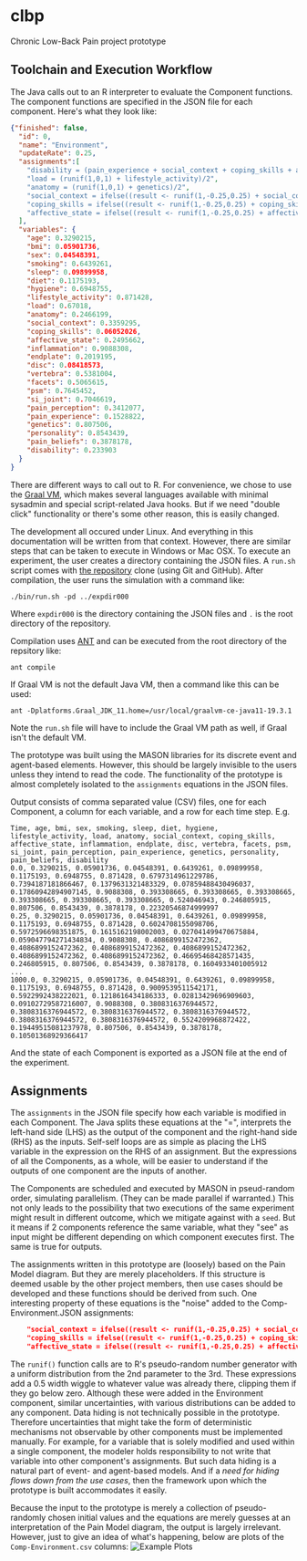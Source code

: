 # clbp
Chronic Low-Back Pain project prototype

## Toolchain and Execution Workflow
The Java calls out to an R interpreter to evaluate the Component functions. The component functions are specified in the JSON file for each component. Here's what they look like:
```JSON
{"finished": false,
  "id": 0,
  "name": "Environment",
  "updateRate": 0.25,
  "assignments":[
    "disability = (pain_experience + social_context + coping_skills + affective_state)/4",
    "load = (runif(1,0,1) + lifestyle_activity)/2",
    "anatomy = (runif(1,0,1) + genetics)/2",
    "social_context = ifelse((result <- runif(1,-0.25,0.25) + social_context) <= 0, abs(result), result/2)",
    "coping_skills = ifelse((result <- runif(1,-0.25,0.25) + coping_skills) <= 0, abs(result), result/2)",
    "affective_state = ifelse((result <- runif(1,-0.25,0.25) + affective_state) <= 0, abs(result), result/2)"
  ],
  "variables": {
    "age": 0.3290215,
    "bmi": 0.05901736,
    "sex": 0.04548391,
    "smoking": 0.6439261,
    "sleep": 0.09899958,
    "diet": 0.1175193,
    "hygiene": 0.6948755,
    "lifestyle_activity": 0.871428,
    "load": 0.67018,
    "anatomy": 0.2466199,
    "social_context": 0.3359295,
    "coping_skills": 0.06052026,
    "affective_state": 0.2495662,
    "inflammation": 0.9088308,
    "endplate": 0.2019195,
    "disc": 0.08418573,
    "vertebra": 0.5381004,
    "facets": 0.5065615,
    "psm": 0.7645452,
    "si_joint": 0.7046619,
    "pain_perception": 0.3412077,
    "pain_experience": 0.1528822,
    "genetics": 0.807506,
    "personality": 0.8543439,
    "pain_beliefs": 0.3878178,
    "disability": 0.233903
  }
}
```
There are different ways to call out to R. For convenience, we chose to use the [Graal VM](https://www.graalvm.org/), which makes several languages available with minimal sysadmin and special script-related Java hooks. But if we need "double click" functionality or there's some other reason, this is easily changed.

The development all occured under Linux. And everything in this documentation will be written from that context.  However, there are similar steps that can be taken to execute in Windows or Mac OSX. To execute an experiment, the user creates a directory containing the JSON files. A `run.sh` script comes with [the repository](https://github.com/BioSystemsGroup/clbp) clone (using Git and GitHub). After compilation, the user runs the simulation with a command like:
```
./bin/run.sh -pd ../expdir000
```
Where `expdir000` is the directory containing the JSON files and `.` is the root directory of the repository.

Compilation uses [ANT](https://ant.apache.org/) and can be executed from the root directory of the repsitory like:
```
ant compile
```
If Graal VΜ is not the default Java VM, then a command like this can be used:
```
ant -Dplatforms.Graal_JDK_11.home=/usr/local/graalvm-ce-java11-19.3.1
```
Note the `run.sh` file will have to include the Graal VΜ path as well, if Graal isn't the default VM.

The prototype was built using the MASON libraries for its discrete event and agent-based elements. However, this should be largely invisible to the users unless they intend to read the code. The functionality of the prototype is almost completely isolated to the `assignments` equations in the JSON files.

Output consists of comma separated value (CSV) files, one for each Component, a column for each variable, and a row for each time step. E.g.

```
Time, age, bmi, sex, smoking, sleep, diet, hygiene, lifestyle_activity, load, anatomy, social_context, coping_skills, affective_state, inflammation, endplate, disc, vertebra, facets, psm, si_joint, pain_perception, pain_experience, genetics, personality, pain_beliefs, disability
0.0, 0.3290215, 0.05901736, 0.04548391, 0.6439261, 0.09899958, 0.1175193, 0.6948755, 0.871428, 0.6797314961229786, 0.7394187181866467, 0.1379631321483329, 0.07859488430496037, 0.17860942894907145, 0.9088308, 0.393308665, 0.393308665, 0.393308665, 0.393308665, 0.393308665, 0.393308665, 0.524046943, 0.246805915, 0.807506, 0.8543439, 0.3878178, 0.22320546874999997
0.25, 0.3290215, 0.05901736, 0.04548391, 0.6439261, 0.09899958, 0.1175193, 0.6948755, 0.871428, 0.6024708155098706, 0.5972596698351875, 0.1615162198002003, 0.027041499470675884, 0.059047794271434834, 0.9088308, 0.4086899152472362, 0.4086899152472362, 0.4086899152472362, 0.4086899152472362, 0.4086899152472362, 0.4086899152472362, 0.46695468428571435, 0.246805915, 0.807506, 0.8543439, 0.3878178, 0.1604933401005912
...
1000.0, 0.3290215, 0.05901736, 0.04548391, 0.6439261, 0.09899958, 0.1175193, 0.6948755, 0.871428, 0.9009539511542171, 0.5922992438222021, 0.1218616434186333, 0.02813429696909603, 0.09102729587216007, 0.9088308, 0.3808316376944572, 0.3808316376944572, 0.3808316376944572, 0.3808316376944572, 0.3808316376944572, 0.3808316376944572, 0.5524209968872422, 0.19449515081237978, 0.807506, 0.8543439, 0.3878178, 0.10501368929366417
```
And the state of each Component is exported as a JSON file at the end of the experiment.

## Assignments
The `assignments` in the JSON file specify how each variable is modified in each Component. The Java splits these equations at the "=", interprets the left-hand side (LHS) as the output of the component and the right-hand side (RHS) as the inputs. Self-self loops are as simple as placing the LHS variable in the expression on the RHS of an assignment. But the expressions of all the Components, as a whole, will be easier to understand if the outputs of one component are the inputs of another.

The Components are scheduled and executed by MASON in pseud-random order, simulating parallelism. (They can be made parallel if warranted.) This not only leads to the possibility that two executions of the same experiment might result in different outcome, which we mitigate against with a `seed`. But it means if 2 components reference the same variable, what they "see" as input might be different depending on which component executes first. The same is true for outputs.

The assignments written in this prototype are (loosely) based on the Pain Model diagram. But they are merely placeholders. If this structure is deemed usable by the other project members, then use cases should be developed and these functions should be derived from such. One interesting property of these equations is the "noise" added to the Comp-Environment.JSON assignments:
```JSON
    "social_context = ifelse((result <- runif(1,-0.25,0.25) + social_context) <= 0, abs(result), result/2)",
    "coping_skills = ifelse((result <- runif(1,-0.25,0.25) + coping_skills) <= 0, abs(result), result/2)",
    "affective_state = ifelse((result <- runif(1,-0.25,0.25) + affective_state) <= 0, abs(result), result/2)"
```
The `runif()` function calls are to R's pseudo-random number generator with a uniform distribution from the 2nd parameter to the 3rd. These expressions add a 0.5 width wiggle to whatever value was already there, clipping them if they go below zero. Although these were added in the Environment component, similar uncertainties, with various distributions can be added to any component. Data hiding is not technically possible in the prototype. Therefore uncertainties that might take the form of deterministic mechanisms not observable by other components must be implemented manually. For example, for a variable that is solely modified and used within a single component, the modeler holds responsibility to not write that variable into other component's assignments. But such data hiding is a natural part of event- and agent-based models. And if a *need for hiding flows down from the use cases*, then the framework upon which the prototype is built accommodates it easily.

Because the input to the prototype is merely a collection of pseudo-randomly chosen initial values and the equations are merely guesses at an interpretation of the Pain Model diagram, the output is largely irrelevant. However, just to give an idea of what's happening, below are plots of the `Comp-Environment.csv` columns:
![Example Plots](https://github.com/BioSystemsGroup/clbp/doc/img/example-plots.png "Example Plots")
